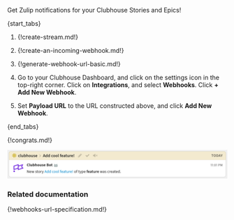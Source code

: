 Get Zulip notifications for your Clubhouse Stories and Epics!

{start_tabs}

1. {!create-stream.md!}

1. {!create-an-incoming-webhook.md!}

1. {!generate-webhook-url-basic.md!}

1. Go to your Clubhouse Dashboard, and click on the settings icon in
   the top-right corner. Click on **Integrations**, and select **Webhooks**.
   Click **+ Add New Webhook**.

1. Set **Payload URL** to the URL constructed above, and click
   **Add New Webhook**.

{end_tabs}

{!congrats.md!}

![](/static/images/integrations/clubhouse/001.png)

### Related documentation

{!webhooks-url-specification.md!}